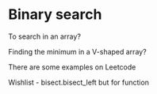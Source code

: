 # Binary search

To search in an array?





Finding the minimum in a V-shaped array?



There are some examples on Leetcode



Wishlist - bisect.bisect_left but for function